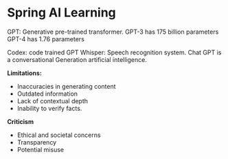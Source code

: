 # Spring AI Learning

GPT: Generative pre-trained transformer.
GPT-3 has 175 billion parameters
GPT-4 has 1.76 parameters

Codex: code trained GPT
Whisper: Speech recognition system.
Chat GPT is a conversational Generation artificial intelligence.

**Limitations:**
- Inaccuracies in generating content
- Outdated information
- Lack of contextual depth
- Inability to verify facts.

**Criticism**
- Ethical and societal concerns
- Transparency
- Potential misuse